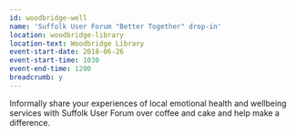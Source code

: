 ```yaml
---
id: woodbridge-well
name: 'Suffolk User Forum "Better Together" drop-in'
location: woodbridge-library
location-text: Woodbridge Library
event-start-date: 2018-06-26
event-start-time: 1030
event-end-time: 1200
breadcrumb: y
---
```


Informally share your experiences of local emotional health and wellbeing services with Suffolk User Forum over coffee and cake and help make a difference.
